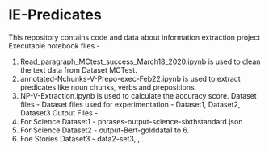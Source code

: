 # IE-Predicates
This repository contains code and data about information extraction project
Executable notebook files -
1.  Read_paragraph_MCtest_success_March18_2020.ipynb is used to clean the text data from Dataset MCTest.
2.  annotated-Nchunks-V-Prepo-exec-Feb22.ipynb is used to extract predicates like noun chunks, verbs and prepositions.
3.  NP-V-Extraction.ipynb is used to calculate the accuracy score.
Dataset files - 
 Dataset files used for experimentation - Dataset1, Dataset2, Dataset3
Output Files - 
1. For Science Dataset1 - phrases-output-science-sixthstandard.json
2. For Science Dataset2 - output-Bert-golddata1 to 6.
3. Foe Stories Dataset3 - data2-set3,    ,   .


